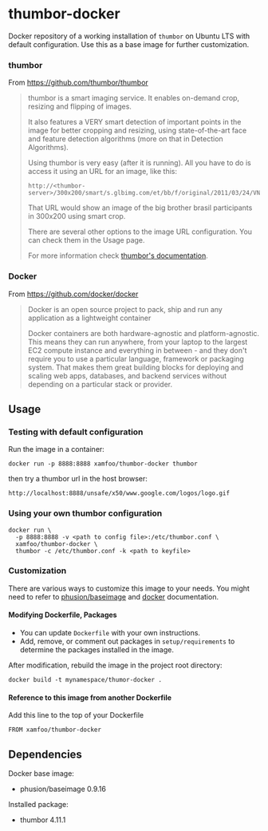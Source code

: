 # thumbor-docker

Docker repository of a working installation of `thumbor` on Ubuntu LTS with
default configuration. Use this as a base image for further customization.

### thumbor

From https://github.com/thumbor/thumbor

> thumbor is a smart imaging service. It enables on-demand crop, resizing and flipping of images.
>
> It also features a VERY smart detection of important points in the image for better cropping and resizing, using state-of-the-art face and feature detection algorithms (more on that in Detection Algorithms).
>
> Using thumbor is very easy (after it is running). All you have to do is access it using an URL for an image, like this:
>
> ```
> http://<thumbor-server>/300x200/smart/s.glbimg.com/et/bb/f/original/2011/03/24/VN0JiwzmOw0b0lg.jpg
> ```
>
> That URL would show an image of the big brother brasil participants in 300x200 using smart crop.
>
> There are several other options to the image URL configuration. You can check them in the Usage page.
>
> For more information check [thumbor's
> documentation](https://github.com/globocom/thumbor/wiki "thumbor docs").

### Docker

From https://github.com/docker/docker

> Docker is an open source project to pack, ship and run any application as a lightweight container
>
> Docker containers are both hardware-agnostic and platform-agnostic. This means they can run anywhere, from your laptop to the largest EC2 compute instance and everything in between - and they don't require you to use a particular language, framework or packaging system. That makes them great building blocks for deploying and scaling web apps, databases, and backend services without depending on a particular stack or provider.

## Usage

### Testing with default configuration

Run the image in a container:

    docker run -p 8888:8888 xamfoo/thumbor-docker thumbor

then try a thumbor url in the host browser:

    http://localhost:8888/unsafe/x50/www.google.com/logos/logo.gif

### Using your own thumbor configuration

    docker run \
      -p 8888:8888 -v <path to config file>:/etc/thumbor.conf \
      xamfoo/thumbor-docker \
      thumbor -c /etc/thumbor.conf -k <path to keyfile>

### Customization

There are various ways to customize this image to your needs. You might need to
refer to [phusion/baseimage](https://github.com/phusion/baseimage-docker) and
[docker](https://docs.docker.com/) documentation.

#### Modifying Dockerfile, Packages

- You can update `Dockerfile` with your own instructions.
- Add, remove, or comment out packages in `setup/requirements` to determine
  the packages installed in the image.

After modification, rebuild the image in the project root directory:

    docker build -t mynamespace/thumor-docker .

#### Reference to this image from another Dockerfile

Add this line to the top of your Dockerfile

    FROM xamfoo/thumbor-docker

## Dependencies

Docker base image:

- phusion/baseimage 0.9.16

Installed package:

- thumbor 4.11.1
